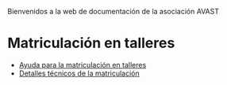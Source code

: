 Bienvenidos a la web de documentación de la asociación AVAST

# Matriculación en talleres

- [Ayuda para la matriculación en talleres](asignacion.md)
- [Detalles técnicos de la matriculación](asignacion-tecnico.md)
